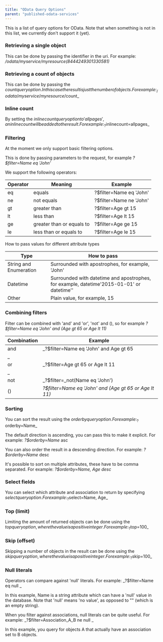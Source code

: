 ```yaml
---
title: "OData Query Options"
parent: "published-odata-services"
---
```

This is a list of query options for OData. Note that when something is not in this list, we currently don't support it (yet).

### Retrieving a single object

This can be done by passing the identifier in the uri. For example: _/odata/myservice/myresource(8444249301330581)_

### Retrieving a count of objects

This can be done by passing the $count query option. In this case the result is just the number of objects. For example: _/odata/myservice/myresource/$count_

### Inline count

By setting the $inlinecount query option to 'allpages', an inline count will be added to the result. For example: _?$inlinecount=allpages_

### Filtering

At the moment we only support basic filtering options.

This is done by passing parameters to the request, for example _?$filter=Name eq 'John'_

We support the following operators:

| Operator | Meaning | Example |
| --- | --- | --- |
| eq | equals | ?$filter=Name eq 'John' |
| ne | not equals | ?$filter=Name ne 'John' |
| gt | greater than | ?$filter=Age gt 15 |
| lt | less than | ?$filter=Age lt 15 |
| ge | greater than or equals to | ?$filter=Age ge 15 |
| le | less than or equals to | ?$filter=Age le 15 |

How to pass values for different attribute types

| Type | How to pass |
| --- | --- |
| String and Enumeration | Surrounded with apostrophes, for example, 'John' |
| Datetime | Surrounded with datetime and apostrophes, for example, datetime'2015-01-01' or datetime'<epoch value here>' |
| Other | Plain value, for example, 15 |

### Combining filters

Filter can be combined with 'and' and 'or', 'not' and (), so for example _?$filter=Name eq 'John' and (Age gt 65 or Age lt 11)_

| Combination | Example |
| --- | --- |
| and | _?$filter=Name eq 'John' and Age gt 65
_ |
| or | _?$filter=Age gt 65 or Age lt 11
_ |
| not | _?$filter=_not(Name eq 'John') |
| () | _?$filter=Name eq 'John' and (Age gt 65 or Age lt 11)_ |

### Sorting

You can sort the result using the $orderby query option. For example: _?$orderby=Name_

The default direction is ascending, you can pass this to make it explicit. For example: _?$orderby=Name_ asc

You can also order the result in a descending direction. For example: _?$orderby=Name_ desc

It's possible to sort on multiple attributes, these have to be comma separated. For example: _?$orderby=Name, Age desc_

### Select fields

You can select which attribute and association to return by specifying $select query option. For example: _?$select=Name, Age_

### Top (limit)

Limiting the amount of returned objects can be done using the $top query option, where the value is a positive integer. For example: _?$top=100_

### Skip (offset)

Skipping a number of objects in the result can be done using the $skip query option, where the value is a positive integer. For example: _?$skip=100_

### Null literals

Operators can compare against 'null' literals. For example: _?$filter=Name eq null _

In this example, Name is a string attribute which can have a 'null' value in the database. Note that 'null' means 'no value', as opposed to "" (which is an empty string).

When you filter against associations, null literals can be quite useful. For example: _?$filter=Association_A_B ne null _

In this example, you query for objects A that actually have an association set to B objects.
